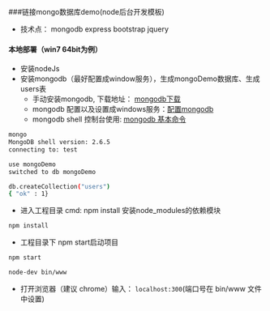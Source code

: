
###链接mongo数据库demo(node后台开发模板)
* 技术点： mongodb express bootstrap jquery

#### 本地部署（win7 64bit为例）
* 安装nodeJs
* 安装mongodb（最好配置成window服务），生成mongoDemo数据库、生成users表
  * 手动安装mongodb, 下载地址： [mongodb下载](http://pan.baidu.com/s/1qWG5Lr2)
  * mongodb 配置以及设置成windows服务：[配置mongodb](http://blog.csdn.net/liusong0605/article/details/10574863)
  * mongodb shell 控制台使用: [mongodb 基本命令](http://www.cnblogs.com/xusir/archive/2012/12/24/2830957.html)
```Bash
mongo
MongoDB shell version: 2.6.5
connecting to: test

use mongoDemo
switched to db mongoDemo

db.createCollection("users")
{ "ok" : 1}

```

* 进入工程目录 cmd: npm install 安装node_modules的依赖模块
```Bash
npm install
```

* 工程目录下 npm start启动项目
```Bash
npm start
```
```Bash
node-dev bin/www
```

* 打开浏览器（建议 chrome）输入： `localhost:300`(端口号在 bin/www 文件中设置)